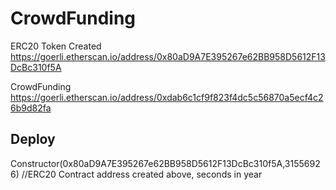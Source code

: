 # CrowdFunding

ERC20 Token Created
https://goerli.etherscan.io/address/0x80aD9A7E395267e62BB958D5612F13DcBc310f5A


CrowdFunding
https://goerli.etherscan.io/address/0xdab6c1cf9f823f4dc5c56870a5ecf4c26b9d82fa

## Deploy
Constructor(0x80aD9A7E395267e62BB958D5612F13DcBc310f5A,31556926) //ERC20 Contract address created above, seconds in year
